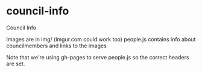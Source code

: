 council-info
============

Council Info

Images are in img/ (imgur.com could work too)
people.js contains info about councilmembers and links to the images

Note that we're using gh-pages to serve people.js so the correct headers are set.
